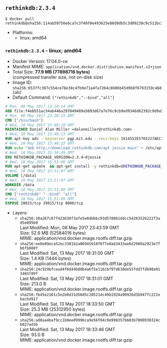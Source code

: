 ## `rethinkdb:2.3.4`

```console
$ docker pull rethinkdb@sha256:114ab59756e6ca7c3f40f0e493625e88d9db5c3d89238c9c512bc3da0cdfda0f
```

-	Platforms:
	-	linux; amd64

### `rethinkdb:2.3.4` - linux; amd64

-	Docker Version: 17.04.0-ce
-	Manifest MIME: `application/vnd.docker.distribution.manifest.v2+json`
-	Total Size: **77.9 MB (77898716 bytes)**  
	(compressed transfer size, not on-disk size)
-	Image ID: `sha256:6537fc307c554ce78e38c4fb9e71a4fa7264c8606b45d9b8f6793159c4681ab2`
-	Default Command: `["rethinkdb","--bind","all"]`

```dockerfile
# Mon, 08 May 2017 23:28:14 GMT
ADD file:f4e6551ac34ab446a297849489a5693d67a7e76c9cb9ed9346d82392c9d9a5fe in / 
# Mon, 08 May 2017 23:28:15 GMT
CMD ["/bin/bash"]
# Wed, 10 May 2017 15:48:10 GMT
MAINTAINER Daniel Alan Miller <dalanmiller@rethinkdb.com>
# Wed, 10 May 2017 15:48:13 GMT
RUN apt-key adv --keyserver pgp.mit.edu --recv-keys 1614552E5765227AEC39EFCFA7E00EF33A8F2399
# Wed, 10 May 2017 15:48:15 GMT
RUN echo "deb http://download.rethinkdb.com/apt jessie main" > /etc/apt/sources.list.d/rethinkdb.list
# Wed, 10 May 2017 15:50:49 GMT
ENV RETHINKDB_PACKAGE_VERSION=2.3.4~0jessie
# Wed, 10 May 2017 15:51:06 GMT
RUN apt-get update 	&& apt-get install -y rethinkdb=$RETHINKDB_PACKAGE_VERSION 	&& rm -rf /var/lib/apt/lists/*
# Wed, 10 May 2017 15:51:07 GMT
VOLUME [/data]
# Wed, 10 May 2017 15:51:07 GMT
WORKDIR /data
# Wed, 10 May 2017 15:51:08 GMT
CMD ["rethinkdb" "--bind" "all"]
# Wed, 10 May 2017 15:51:09 GMT
EXPOSE 28015/tcp 29015/tcp 8080/tcp
```

-	Layers:
	-	`sha256:10a267c67f423630f3afe5e04bbbc93d578861ddcc54283526222f3ad5e895b9`  
		Last Modified: Mon, 08 May 2017 23:43:59 GMT  
		Size: 52.6 MB (52584016 bytes)  
		MIME: application/vnd.docker.image.rootfs.diff.tar.gzip
	-	`sha256:ee8e89eca52ec3381b2a06945910f077e0ab3433ae6d2980a2923e7fb6fb080f`  
		Last Modified: Sat, 13 May 2017 18:31:00 GMT  
		Size: 1.4 KB (1444 bytes)  
		MIME: application/vnd.docker.image.rootfs.diff.tar.gzip
	-	`sha256:24c929bfcead4f6d44b80b4a6f5e116cbf97d630de55fdd7fdb90a913465f89f`  
		Last Modified: Sat, 13 May 2017 18:31:01 GMT  
		Size: 213.0 B  
		MIME: application/vnd.docker.image.rootfs.diff.tar.gzip
	-	`sha256:fb45e2101c5e2b8d31d56d5c20521dc49b1924a90926d3b947fc221ebacbd917`  
		Last Modified: Sat, 13 May 2017 18:33:50 GMT  
		Size: 25.3 MB (25312950 bytes)  
		MIME: application/vnd.docker.image.rootfs.diff.tar.gzip
	-	`sha256:ad8aa4baf9cc1b0ee09996ca9e56f04c9e998357b603b7000938324cb027ad3b`  
		Last Modified: Sat, 13 May 2017 18:33:46 GMT  
		Size: 93.0 B  
		MIME: application/vnd.docker.image.rootfs.diff.tar.gzip
